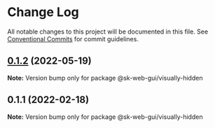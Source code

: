 # Change Log

All notable changes to this project will be documented in this file.
See [Conventional Commits](https://conventionalcommits.org) for commit guidelines.

## [0.1.2](https://github.com/Sundsvallskommun/web-shared-components/compare/@sk-web-gui/visually-hidden@0.1.1...@sk-web-gui/visually-hidden@0.1.2) (2022-05-19)

**Note:** Version bump only for package @sk-web-gui/visually-hidden

## 0.1.1 (2022-02-18)

**Note:** Version bump only for package @sk-web-gui/visually-hidden
